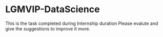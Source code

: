 # LGMVIP-DataScience
This is the task completed during Internship duration Please evalute and give the suggestions to improve it more.

